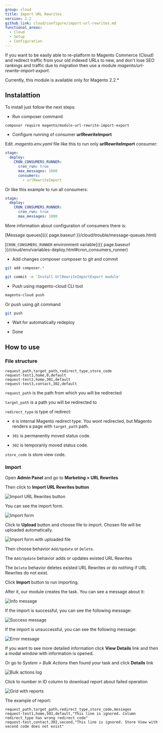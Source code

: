 ```yaml
---
group: cloud
title: Import URL Rewrites
version: 2.2
github_link: cloud/configure/import-url-rewrites.md
functional_areas:
  - Cloud
  - Setup
  - Configuration
---
```


If you want to be easily able to re-platform to Magento Commerce (Cloud) and redirect traffic from your old indexed URLs to new, and don't lose SEO rankings and traffic due to migration then use a module *magento/url-rewrite-import-export*.

Currently, this module is available only for Magento 2.2.*

## Instalattion

To install just follow the next steps:

* Run composer command
```bash
composer require magento/module-url-rewrite-import-export
```

* Configure running of consumer **urlRewriteImport**

Edit *.magento.env.yaml* file like this to run only **urlRewriteImport** consumer:

```yaml
stage: 
  deploy:
    CRON_CONSUMERS_RUNNER:
      cron_run: true
      max_messages: 1000
      consumers:
        - urlRewriteImport
```

Or like this example to run all consumers:

```yaml
stage: 
  deploy:
    CRON_CONSUMERS_RUNNER:
      cron_run: true
      max_messages: 1000
```    

More information about configuration of consumers there is:

[Message queues]({{ page.baseurl }}/cloud/trouble/message-queues.html)

[`CRON_CONSUMERS_RUNNER` environment variable]({{ page.baseurl }}/cloud/env/variables-deploy.html#cron_consumers_runner)

* Add changes composer composer to git and commit
```bash
git add composer.*
```

```bash
git commit -m 'Install UrlRewriteImportExport module'
```

* Push using magento-cloud CLI tool
```bash
magento-cloud push
```
Or push using git command
```bash
git push
```

* Wait for automatically redeploy

* Done

## How to use

### File structure

```csv
request_path,target_path,redirect_type,store_code
request-test1,home,0,default
request-test2,home,301,default
request-test3,contact,302,default
```

`request_path` is the path from which you will be redirected

`target_path` is a path you will be redirected to

`redirect_type` is type of redirect:

* `0` is internal Magento redirect type. You wont redirected, but Magento renders a page with `target_path` path.

* `301` is permanently moved status code.

* `302` is temporarily moved status code.

`store_code` is store view code.

### Import

Open **Admin Panel** and go to **Marketing > URL Rewrites**

Then click to **Import URL Rewrites button**

<img src="{{ site.baseurl }}/guides/v2.2/cloud/configure/img/import-button.png" alt="Import URL Rewrites button">

You can see the import form.

<img src="{{ site.baseurl }}/guides/v2.2/cloud/configure/img/import-form.png" alt="Import form">


Click to **Upload** button and choose file to import. Chosen file will be uploaded automatically.

<img src="{{ site.baseurl }}/guides/v2.2/cloud/configure/img/import-form-with-uploaded-file.png" alt="Import form with uploaded file">

Then choose behavior `Add/Update` or `Delete`.

The `Add/Update` behavior adds or updates existed URL Rewrites

The `Delete` behavior deletes existed URL Rewrites or do nothing if URL Rewrites do not exist.

Click **Import** button to run importing.

After it, our module creates the task. You can see a message about it:

<img src="{{ site.baseurl }}/guides/v2.2/cloud/configure/img/info-message.png" alt="Info message">

If the import is successful, you can see the following message:

<img src="{{ site.baseurl }}/guides/v2.2/cloud/configure/img/success-message.png" alt="Success message">

If the import is unsuccessful, you can see the following message:

<img src="{{ site.baseurl }}/guides/v2.2/cloud/configure/img/error-message.png" alt="Error message">

If you want to see more detailed information click **View Details** link and then a modal window with information is opened.

Or go to *System > Bulk Actions* then found your task and click **Details** link

<img src="{{ site.baseurl }}/guides/v2.2/cloud/configure/img/bulk-actions-log.png" alt="Bulk actions log">

Click to number in ID column to download report about failed operation

<img src="{{ site.baseurl }}/guides/v2.2/cloud/configure/img/grid-with-reports.png" alt="Grid with reports">

The example of report:

```csv
request_path,target_path,redirect_type,store_code,messages
request-test1,home,503,default,"This line is ignored. Column redirect_type has wrong redirect code"
request-test,contact,302,second,"This line is ignored. Store View with second code does not exist"
```